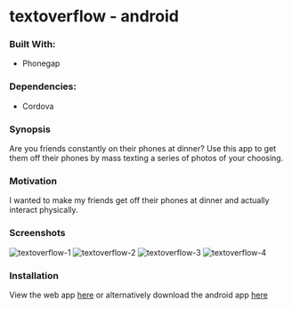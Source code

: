 # textoverflow - android

### Built With:

- Phonegap


### Dependencies:

- Cordova


### Synopsis

Are you friends constantly on their phones at dinner? Use this app to get them off their phones by mass texting a series of photos of your choosing.


### Motivation

I wanted to make my friends get off their phones at dinner and actually interact physically.


### Screenshots

![textoverflow-1](/screenshots/textoverflow-1.png)
![textoverflow-2](/screenshots/textoverflow-2.png)
![textoverflow-3](/screenshots/textoverflow-3.png)
![textoverflow-4](/screenshots/textoverflow-4.png)


### Installation

View the web app [here](https://github.com/borderpointer/textoverflow) or alternatively download the android app [here](https://build.phonegap.com/apps/1821839/share)
